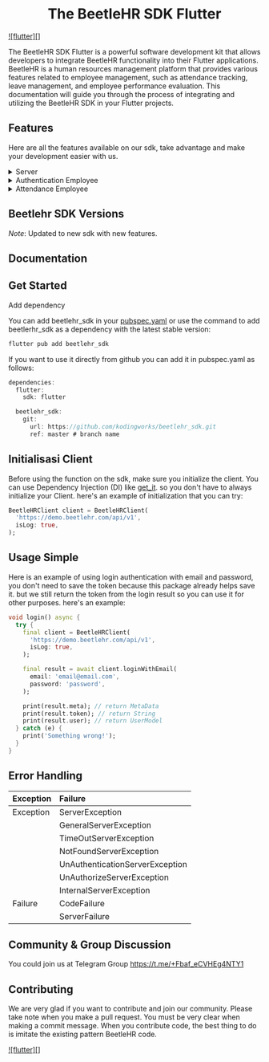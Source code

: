 <h1 align="center">
  <h1 align="center">The BeetleHR SDK Flutter</h1>
</h1>

[![flutter][]][web flutter]

The BeetleHR SDK Flutter is a powerful software development kit that allows developers to integrate BeetleHR functionality into their Flutter applications. BeetleHR is a human resources management platform that provides various features related to employee management, such as attendance tracking, leave management, and employee performance evaluation. This documentation will guide you through the process of integrating and utilizing the BeetleHR SDK in your Flutter projects.

## Features

Here are all the features available on our sdk, take advantage and make your development easier with us.

<details><summary>Server</summary>

- [x] feature to retrieve server status from an endpoint

</details>

<details><summary>Authentication Employee</summary>

- [x] login with email and password
- [x] reset password with email

</details>

<details><summary>Attendance Employee</summary>

- [x] get attendence overview
- [x] upload attendence image
- [x] get attendence logs
- [x] check placement office
- [x] get attendance detail
- [x] check accept clock
- [x] clock attendence
- [x] get schedule
- [x] check accept clock attendance
- [x] get schedule log
- [x] get clock button type
- [x] sync attendance
- [x] upload attendance image
- [x] cancel attendance
- [x] break time
- [x] check breaktime setting

</details>

## Beetlehr SDK Versions

*Note*: Updated to new sdk with new features.

## Documentation

## Get Started

Add dependency

You can add beetlehr_sdk in your [pubspec.yaml](https://docs.flutter.dev/packages-and-plugins/using-packages) or use the command to add beetlerhr_sdk as a dependency with the latest stable version:

```bash
flutter pub add beetlehr_sdk
```

If you want to use it directly from github you can add it in pubspec.yaml as follows:

```dart
dependencies:
  flutter:
    sdk: flutter

  beetlehr_sdk:
    git:
      url: https://github.com/kodingworks/beetlehr_sdk.git
      ref: master # branch name
```

## Initialisasi Client

Before using the function on the sdk, make sure you initialize the client. You can use Dependency Injection (DI) like [get_it](https://pub.dev/packages/get_it). so you don't have to always initialize your Client. here's an example of initialization that you can try:

```dart
BeetleHRClient client = BeetleHRClient(
  'https://demo.beetlehr.com/api/v1',
  isLog: true,
);
```

## Usage Simple

Here is an example of using login authentication with email and password, you don't need to save the token because this package already helps save it. but we still return the token from the login result so you can use it for other purposes. here's an example:

```dart
void login() async {
  try {
    final client = BeetleHRClient(
      'https://demo.beetlehr.com/api/v1',
      isLog: true,
    );

    final result = await client.loginWithEmail(
      email: 'email@email.com',
      password: 'password',
    );

    print(result.meta); // return MetaData
    print(result.token); // return String
    print(result.user); // return UserModel
  } catch (e) {
    print('Something wrong!');
  }
}
```

## Error Handling

| Exception                | Failure                               |
| :--------------------    |:------------------------------------- |
|  Exception               | ServerException                       |
|                          | GeneralServerException                |
|                          | TimeOutServerException                |
|                          | NotFoundServerException               |
|                          | UnAuthenticationServerException       |
|                          | UnAuthorizeServerException            |
|                          | InternalServerException               |
|  Failure                 | CodeFailure                           |
|                          | ServerFailure                         |

## Community & Group Discussion 
You could join us at Telegram Group https://t.me/+Fbaf_eCVHEg4NTY1

## Contributing
We are very glad if you want to contribute and join our community.
Please take note when you make a pull request. You must be very clear when making a commit message. 
When you contribute code, the best thing to do is imitate the existing pattern BeetleHR code.

<!-- ## License
Beetlehr is released under the [AGPL-3.0](./LICENSE) license. -->

[![flutter][]][web flutter]

[web flutter]: https://flutter.dev